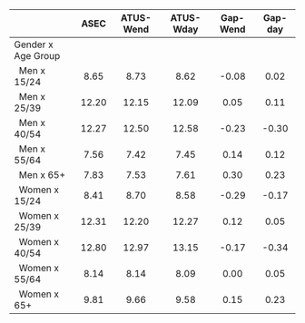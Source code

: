 
|                      |         ASEC |    ATUS-Wend |    ATUS-Wday |     Gap-Wend |      Gap-day |
| -------------------- | :----------: | :----------: | :----------: | :----------: | :----------: |
| Gender x Age Group   |              |              |              |              |              |
| &nbsp;&nbsp;Men x 15/24 |         8.65 |         8.73 |         8.62 |        -0.08 |         0.02 |
| &nbsp;&nbsp;Men x 25/39 |        12.20 |        12.15 |        12.09 |         0.05 |         0.11 |
| &nbsp;&nbsp;Men x 40/54 |        12.27 |        12.50 |        12.58 |        -0.23 |        -0.30 |
| &nbsp;&nbsp;Men x 55/64 |         7.56 |         7.42 |         7.45 |         0.14 |         0.12 |
| &nbsp;&nbsp;Men x 65+ |         7.83 |         7.53 |         7.61 |         0.30 |         0.23 |
| &nbsp;&nbsp;Women x 15/24 |         8.41 |         8.70 |         8.58 |        -0.29 |        -0.17 |
| &nbsp;&nbsp;Women x 25/39 |        12.31 |        12.20 |        12.27 |         0.12 |         0.05 |
| &nbsp;&nbsp;Women x 40/54 |        12.80 |        12.97 |        13.15 |        -0.17 |        -0.34 |
| &nbsp;&nbsp;Women x 55/64 |         8.14 |         8.14 |         8.09 |         0.00 |         0.05 |
| &nbsp;&nbsp;Women x 65+ |         9.81 |         9.66 |         9.58 |         0.15 |         0.23 |

